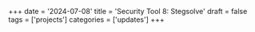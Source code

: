 +++
date = '2024-07-08'
title = 'Security Tool 8: Stegsolve'
draft = false
tags = ['projects']
categories = ['updates']
+++